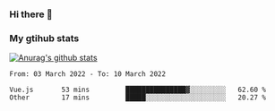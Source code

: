 ### Hi there 👋

### My gtihub stats

[![Anurag's github stats](https://github-readme-stats.vercel.app/api?username=gaozhidong)](https://github.com/gaozhidong/github-readme-stats)

<!--START_SECTION:waka-->

```text
From: 03 March 2022 - To: 10 March 2022

Vue.js       53 mins         ███████████████▓░░░░░░░░░   62.60 %
Other        17 mins         █████░░░░░░░░░░░░░░░░░░░░   20.27 %
```

<!--END_SECTION:waka-->